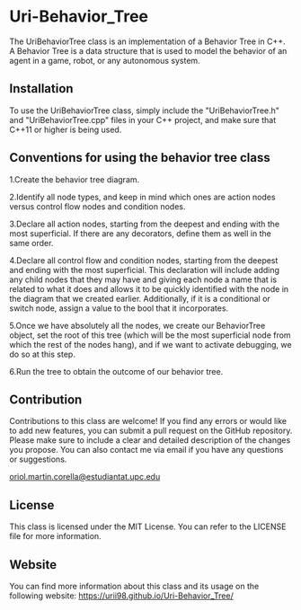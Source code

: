 # Uri-Behavior_Tree

The UriBehaviorTree class is an implementation of a Behavior Tree in C++. A Behavior Tree is a data structure that is used to model the behavior of an agent in a game, robot, or any autonomous system.

## Installation

To use the UriBehaviorTree class, simply include the "UriBehaviorTree.h" and "UriBehaviorTree.cpp" files in your C++ project, and make sure that C++11 or higher is being used.

## Conventions for using the behavior tree class

1.Create the behavior tree diagram.

2.Identify all node types, and keep in mind which ones are action nodes versus control flow nodes and condition nodes.

3.Declare all action nodes, starting from the deepest and ending with the most superficial. If there are any decorators, define them as well in the same order.

4.Declare all control flow and condition nodes, starting from the deepest and ending with the most superficial. This declaration will include adding any child nodes that they may have and giving each node a name that is related to what it does and allows it to be quickly identified with the node in the diagram that we created earlier. Additionally, if it is a conditional or switch node, assign a value to the bool that it incorporates.

5.Once we have absolutely all the nodes, we create our BehaviorTree object, set the root of this tree (which will be the most superficial node from which the rest of the nodes hang), and if we want to activate debugging, we do so at this step.

6.Run the tree to obtain the outcome of our behavior tree.

## Contribution

Contributions to this class are welcome! If you find any errors or would like to add new features, you can submit a pull request on the GitHub repository. Please make sure to include a clear and detailed description of the changes you propose. You can also contact me via email if you have any questions or suggestions. 

oriol.martin.corella@estudiantat.upc.edu

## License
This class is licensed under the MIT License. You can refer to the LICENSE file for more information.

## Website
You can find more information about this class and its usage on the following website: https://urii98.github.io/Uri-Behavior_Tree/
